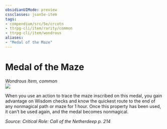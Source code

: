 ```yaml
---
obsidianUIMode: preview
cssclasses: json5e-item
tags:
- compendium/src/5e/crcotn
- ttrpg-cli/item/rarity/common
- ttrpg-cli/item/wondrous
aliases: 
- "Medal of the Maze"
---
```

# Medal of the Maze
*Wondrous Item, common*  
![](/3-Mechanics/CLI/items/img/medal-of-the-maze.webp#right)  


When you use an action to trace the maze inscribed on this medal, you gain advantage on Wisdom checks and know the quickest route to the end of any nonmagical path or maze for 1 hour. Once this property has been used, it can't be used again, and the medal becomes nonmagical.

*Source: Critical Role: Call of the Netherdeep p. 214*